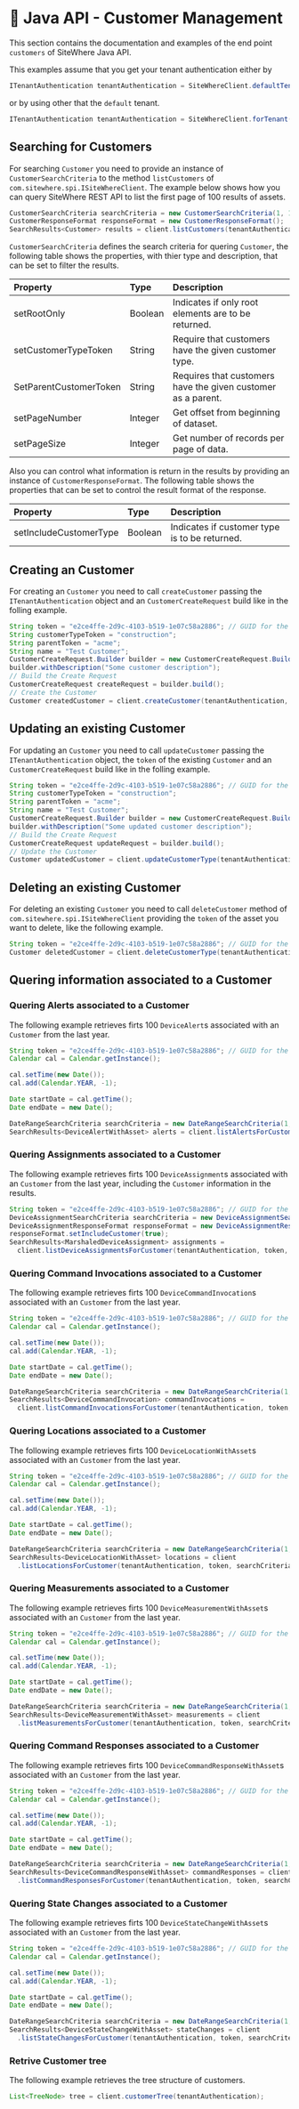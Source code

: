 # :book: Java API - Customer Management

<Seo/>

This section contains the documentation and examples of the end point `customers` of SiteWhere Java API.

This examples assume that you get your tenant authentication either by

```java
ITenantAuthentication tenantAuthentication = SiteWhereClient.defaultTenant();
```

or by using other that the `default` tenant.

```java
ITenantAuthentication tenantAuthentication = SiteWhereClient.forTenant("token", "auth");
```

## Searching for Customers

For searching `Customer` you need to provide an instance of `CustomerSearchCriteria` to the method
`listCustomers` of `com.sitewhere.spi.ISiteWhereClient`. The example below shows how you can query SiteWhere
REST API to list the first page of 100 results of assets.

```java
CustomerSearchCriteria searchCriteria = new CustomerSearchCriteria(1, 100);
CustomerResponseFormat responseFormat = new CustomerResponseFormat();
SearchResults<Customer> results = client.listCustomers(tenantAuthentication, searchCriteria, responseFormat);
```

`CustomerSearchCriteria` defines the search criteria for quering `Customer`, the following table shows the properties, with 
thier type and description, that can be set to filter the results.

| Property               | Type        | Description                                                    |
|:-----------------------|:------------|:---------------------------------------------------------------|
| setRootOnly            | Boolean     | Indicates if only root elements are to be returned.            |
| setCustomerTypeToken   | String      | Require that customers have the given customer type.           |
| SetParentCustomerToken | String      | Requires that customers have the given customer as a parent.   |
| setPageNumber          | Integer     | Get offset from beginning of dataset.                          |
| setPageSize            | Integer     | Get number of records per page of data.                        |

Also you can control what information is return in the results by providing an instance of `CustomerResponseFormat`.
The following table shows the properties that can be set to control the result format of the response.

| Property               | Type        | Description                                                    |
|:-----------------------|:------------|:---------------------------------------------------------------|
| setIncludeCustomerType | Boolean     | Indicates if customer type is to be returned.                  |

## Creating an Customer

For creating an `Customer` you need to call `createCustomer` passing the `ITenantAuthentication` object and an
`CustomerCreateRequest` build like in the folling example.

```java
String token = "e2ce4ffe-2d9c-4103-b519-1e07c58a2886"; // GUID for the Customer
String customerTypeToken = "construction";
String parentToken = "acme";
String name = "Test Customer";
CustomerCreateRequest.Builder builder = new CustomerCreateRequest.Builder(customerTypeToken, parentToken, token, name);
builder.withDescription("Some customer description");
// Build the Create Request
CustomerCreateRequest createRequest = builder.build();
// Create the Customer
Customer createdCustomer = client.createCustomer(tenantAuthentication, createRequest);
```

## Updating an existing Customer

For updating an `Customer` you need to call `updateCustomer` passing the `ITenantAuthentication` object,
the `token` of the existing `Customer` and an `CustomerCreateRequest` build like in the folling example.

```java
String token = "e2ce4ffe-2d9c-4103-b519-1e07c58a2886"; // GUID for the Customer
String customerTypeToken = "construction";
String parentToken = "acme";
String name = "Test Customer";
CustomerCreateRequest.Builder builder = new CustomerCreateRequest.Builder(customerTypeToken, parentToken, token, name);
builder.withDescription("Some updated customer description");
// Build the Create Request
CustomerCreateRequest updateRequest = builder.build();
// Update the Customer
Customer updatedCustomer = client.updateCustomerType(tenantAuthentication, token, updateRequest);
```

## Deleting an existing Customer

For deleting an existing `Customer` you need to call `deleteCustomer` method of `com.sitewhere.spi.ISiteWhereClient`
providing the `token` of the asset you want to delete, like the following example.

```java
String token = "e2ce4ffe-2d9c-4103-b519-1e07c58a2886"; // GUID for the Customer
Customer deletedCustomer = client.deleteCustomerType(tenantAuthentication, token);
```

## Quering information associated to a Customer

### Quering Alerts associated to a Customer

The following example retrieves firts 100 `DeviceAlert`s associated with an `Customer`
from the last year.

```java
String token = "e2ce4ffe-2d9c-4103-b519-1e07c58a2886"; // GUID for the Customer
Calendar cal = Calendar.getInstance();

cal.setTime(new Date());
cal.add(Calendar.YEAR, -1);

Date startDate = cal.getTime();
Date endDate = new Date();

DateRangeSearchCriteria searchCriteria = new DateRangeSearchCriteria(1, 100, startDate, endDate);
SearchResults<DeviceAlertWithAsset> alerts = client.listAlertsForCustomer(tenantAuthentication, token, searchCriteria);
```

### Quering Assignments associated to a Customer

The following example retrieves firts 100 `DeviceAssignment`s associated with an `Customer`
from the last year, including the `Customer` information in the results.

```java
String token = "e2ce4ffe-2d9c-4103-b519-1e07c58a2886"; // GUID for the Customer
DeviceAssignmentSearchCriteria searchCriteria = new DeviceAssignmentSearchCriteria(1, 100);
DeviceAssignmentResponseFormat responseFormat = new DeviceAssignmentResponseFormat();
responseFormat.setIncludeCustomer(true);
SearchResults<MarshaledDeviceAssignment> assignments = 
  client.listDeviceAssignmentsForCustomer(tenantAuthentication, token, searchCriteria, responseFormat);
```

### Quering Command Invocations associated to a Customer

The following example retrieves firts 100 `DeviceCommandInvocation`s associated with an `Customer`
from the last year.

```java
String token = "e2ce4ffe-2d9c-4103-b519-1e07c58a2886"; // GUID for the Customer
Calendar cal = Calendar.getInstance();

cal.setTime(new Date());
cal.add(Calendar.YEAR, -1);

Date startDate = cal.getTime();
Date endDate = new Date();

DateRangeSearchCriteria searchCriteria = new DateRangeSearchCriteria(1, 100, startDate, endDate);
SearchResults<DeviceCommandInvocation> commandInvocations = 
  client.listCommandInvocationsForCustomer(tenantAuthentication, token, searchCriteria);
```

### Quering Locations associated to a Customer

The following example retrieves firts 100 `DeviceLocationWithAsset`s associated with an `Customer`
from the last year.

```java
String token = "e2ce4ffe-2d9c-4103-b519-1e07c58a2886"; // GUID for the Customer
Calendar cal = Calendar.getInstance();

cal.setTime(new Date());
cal.add(Calendar.YEAR, -1);

Date startDate = cal.getTime();
Date endDate = new Date();

DateRangeSearchCriteria searchCriteria = new DateRangeSearchCriteria(1, 100, startDate, endDate);
SearchResults<DeviceLocationWithAsset> locations = client
  .listLocationsForCustomer(tenantAuthentication, token, searchCriteria);
```

### Quering Measurements associated to a Customer

The following example retrieves firts 100 `DeviceMeasurementWithAsset`s associated with an `Customer`
from the last year.

```java
String token = "e2ce4ffe-2d9c-4103-b519-1e07c58a2886"; // GUID for the Customer
Calendar cal = Calendar.getInstance();

cal.setTime(new Date());
cal.add(Calendar.YEAR, -1);

Date startDate = cal.getTime();
Date endDate = new Date();

DateRangeSearchCriteria searchCriteria = new DateRangeSearchCriteria(1, 100, startDate, endDate);
SearchResults<DeviceMeasurementWithAsset> measurements = client
  .listMeasurementsForCustomer(tenantAuthentication, token, searchCriteria);
```

### Quering Command Responses associated to a Customer

The following example retrieves firts 100 `DeviceCommandResponseWithAsset`s associated with an `Customer`
from the last year.

```java
String token = "e2ce4ffe-2d9c-4103-b519-1e07c58a2886"; // GUID for the Customer
Calendar cal = Calendar.getInstance();

cal.setTime(new Date());
cal.add(Calendar.YEAR, -1);

Date startDate = cal.getTime();
Date endDate = new Date();

DateRangeSearchCriteria searchCriteria = new DateRangeSearchCriteria(1, 100, startDate, endDate);
SearchResults<DeviceCommandResponseWithAsset> commandResponses = client
  .listCommandResponsesForCustomer(tenantAuthentication, token, searchCriteria);
```

### Quering State Changes associated to a Customer

The following example retrieves firts 100 `DeviceStateChangeWithAsset`s associated with an `Customer`
from the last year.

```java
String token = "e2ce4ffe-2d9c-4103-b519-1e07c58a2886"; // GUID for the Customer
Calendar cal = Calendar.getInstance();

cal.setTime(new Date());
cal.add(Calendar.YEAR, -1);

Date startDate = cal.getTime();
Date endDate = new Date();

DateRangeSearchCriteria searchCriteria = new DateRangeSearchCriteria(1, 10, startDate, endDate);
SearchResults<DeviceStateChangeWithAsset> stateChanges = client
  .listStateChangesForCustomer(tenantAuthentication, token, searchCriteria);
```

### Retrive Customer tree

The following example retrieves the tree structure of customers.

```java
List<TreeNode> tree = client.customerTree(tenantAuthentication);
```
